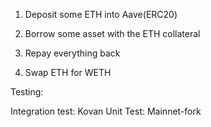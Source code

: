 1. Deposit some ETH into Aave(ERC20)
2. Borrow some asset with the ETH collateral
3. Repay everything back

1. Swap ETH for WETH


Testing:

Integration test: Kovan
Unit Test: Mainnet-fork